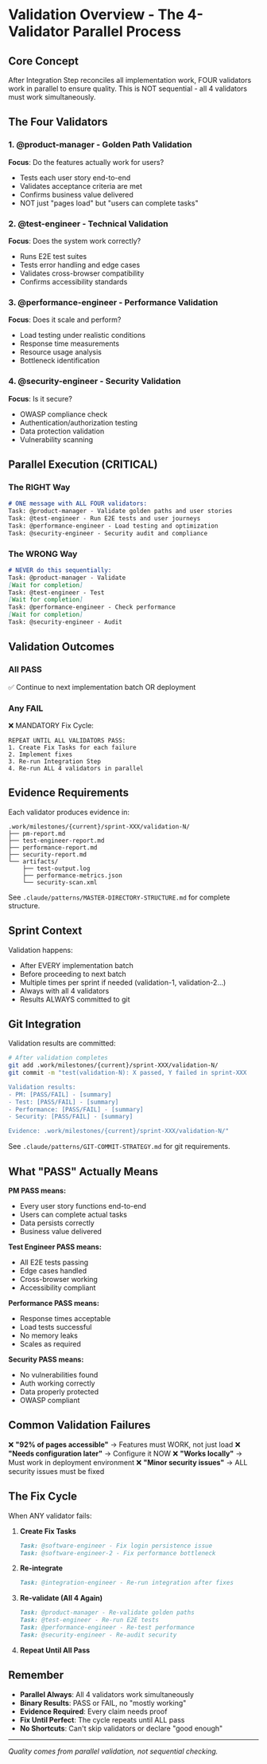 # Validation Overview - The 4-Validator Parallel Process

## Core Concept
After Integration Step reconciles all implementation work, FOUR validators work in parallel to ensure quality. This is NOT sequential - all 4 validators must work simultaneously.

## The Four Validators

### 1. @product-manager - Golden Path Validation
**Focus**: Do the features actually work for users?
- Tests each user story end-to-end
- Validates acceptance criteria are met
- Confirms business value delivered
- NOT just "pages load" but "users can complete tasks"

### 2. @test-engineer - Technical Validation
**Focus**: Does the system work correctly?
- Runs E2E test suites
- Tests error handling and edge cases
- Validates cross-browser compatibility
- Confirms accessibility standards

### 3. @performance-engineer - Performance Validation
**Focus**: Does it scale and perform?
- Load testing under realistic conditions
- Response time measurements
- Resource usage analysis
- Bottleneck identification

### 4. @security-engineer - Security Validation
**Focus**: Is it secure?
- OWASP compliance check
- Authentication/authorization testing
- Data protection validation
- Vulnerability scanning

## Parallel Execution (CRITICAL)

### The RIGHT Way
```markdown
# ONE message with ALL FOUR validators:
Task: @product-manager - Validate golden paths and user stories
Task: @test-engineer - Run E2E tests and user journeys
Task: @performance-engineer - Load testing and optimization
Task: @security-engineer - Security audit and compliance
```

### The WRONG Way
```markdown
# NEVER do this sequentially:
Task: @product-manager - Validate
[Wait for completion]
Task: @test-engineer - Test
[Wait for completion]
Task: @performance-engineer - Check performance
[Wait for completion]
Task: @security-engineer - Audit
```

## Validation Outcomes

### All PASS
✅ Continue to next implementation batch OR deployment

### Any FAIL
❌ MANDATORY Fix Cycle:
```
REPEAT UNTIL ALL VALIDATORS PASS:
1. Create Fix Tasks for each failure
2. Implement fixes
3. Re-run Integration Step
4. Re-run ALL 4 validators in parallel
```

## Evidence Requirements

Each validator produces evidence in:
```
.work/milestones/{current}/sprint-XXX/validation-N/
├── pm-report.md
├── test-engineer-report.md
├── performance-report.md
├── security-report.md
└── artifacts/
    ├── test-output.log
    ├── performance-metrics.json
    └── security-scan.xml
```

See `.claude/patterns/MASTER-DIRECTORY-STRUCTURE.md` for complete structure.

## Sprint Context

Validation happens:
- After EVERY implementation batch
- Before proceeding to next batch
- Multiple times per sprint if needed (validation-1, validation-2...)
- Always with all 4 validators
- Results ALWAYS committed to git

## Git Integration

Validation results are committed:
```bash
# After validation completes
git add .work/milestones/{current}/sprint-XXX/validation-N/
git commit -m "test(validation-N): X passed, Y failed in sprint-XXX

Validation results:
- PM: [PASS/FAIL] - [summary]
- Test: [PASS/FAIL] - [summary]
- Performance: [PASS/FAIL] - [summary]
- Security: [PASS/FAIL] - [summary]

Evidence: .work/milestones/{current}/sprint-XXX/validation-N/"
```

See `.claude/patterns/GIT-COMMIT-STRATEGY.md` for git requirements.

## What "PASS" Actually Means

**PM PASS means:**
- Every user story functions end-to-end
- Users can complete actual tasks
- Data persists correctly
- Business value delivered

**Test Engineer PASS means:**
- All E2E tests passing
- Edge cases handled
- Cross-browser working
- Accessibility compliant

**Performance PASS means:**
- Response times acceptable
- Load tests successful
- No memory leaks
- Scales as required

**Security PASS means:**
- No vulnerabilities found
- Auth working correctly
- Data properly protected
- OWASP compliant

## Common Validation Failures

❌ **"92% of pages accessible"** → Features must WORK, not just load
❌ **"Needs configuration later"** → Configure it NOW
❌ **"Works locally"** → Must work in deployment environment
❌ **"Minor security issues"** → ALL security issues must be fixed

## The Fix Cycle

When ANY validator fails:

1. **Create Fix Tasks**
   ```markdown
   Task: @software-engineer - Fix login persistence issue
   Task: @software-engineer-2 - Fix performance bottleneck
   ```

2. **Re-integrate**
   ```markdown
   Task: @integration-engineer - Re-run integration after fixes
   ```

3. **Re-validate (All 4 Again)**
   ```markdown
   Task: @product-manager - Re-validate golden paths
   Task: @test-engineer - Re-run E2E tests
   Task: @performance-engineer - Re-test performance
   Task: @security-engineer - Re-audit security
   ```

4. **Repeat Until All Pass**

## Remember

- **Parallel Always**: All 4 validators work simultaneously
- **Binary Results**: PASS or FAIL, no "mostly working"
- **Evidence Required**: Every claim needs proof
- **Fix Until Perfect**: The cycle repeats until ALL pass
- **No Shortcuts**: Can't skip validators or declare "good enough"

---
*Quality comes from parallel validation, not sequential checking.*
